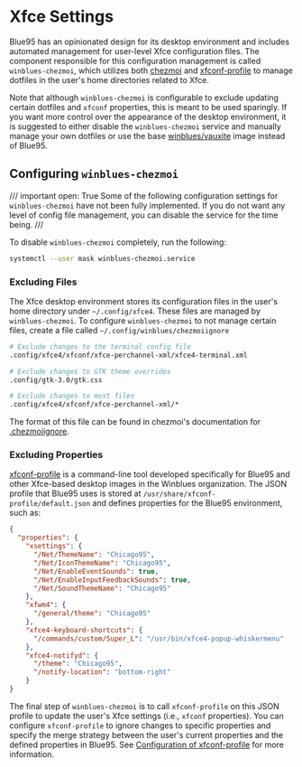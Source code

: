 # Xfce Settings

Blue95 has an opinionated design for its desktop environment and includes automated management for user-level Xfce configuration files.
The component responsible for this configuration management is called `winblues-chezmoi`, which utilizes both [chezmoi](https://www.chezmoi.io) and [xfconf-profile](https://github.com/winblues/xfconf-profile) to manage dotfiles in the user's home directories related to Xfce.

Note that although `winblues-chezmoi` is configurable to exclude updating certain dotfiles and `xfconf` properties, this is meant to be
used sparingly. If you want more control over the appearance of the desktop environment, it is suggested to either disable the `winblues-chezmoi` service and manually manage your own dotfiles or use the base [winblues/vauxite](https://github.com/winblues/vauxite) image instead of Blue95.

## Configuring `winblues-chezmoi`

/// important
    open: True
Some of the following configuration settings for `winblues-chezmoi` have not been fully implemented. If you do not want any level of config file management, you can disable the service for the time being.
///

To disable `winblues-chezmoi` completely, run the following:
```bash
systemctl --user mask winblues-chezmoi.service
```

### Excluding Files

The Xfce desktop environment stores its configuration files in the user's home directory under `~/.config/xfce4`. These files are managed by `winblues-chezmoi`. To configure `winblues-chezmoi` to not manage certain files, create a file called `~/.config/winblues/chezmoiignore`

```bash
# Exclude changes to the terminal config file
.config/xfce4/xfconf/xfce-perchannel-xml/xfce4-terminal.xml 

# Exclude changes to GTK theme overrides
.config/gtk-3.0/gtk.css

# Exclude changes to most files
.config/xfce4/xfconf/xfce-perchannel-xml/*
```
The format of this file can be found in chezmoi's documentation for [.chezmoiignore](https://www.chezmoi.io/reference/special-files/chezmoiignore/).


### Excluding Properties

[xfconf-profile](https://github.com/winblues/xfconf-profile) is a command-line tool developed specifically for Blue95 and other Xfce-based desktop images in the Winblues organization. The JSON profile that Blue95 uses is stored at `/usr/share/xfconf-profile/default.json` and defines properties for the Blue95 environment, such as:
```json
{
  "properties": {
    "xsettings": {
      "/Net/ThemeName": "Chicago95",
      "/Net/IconThemeName": "Chicago95",
      "/Net/EnableEventSounds": true,
      "/Net/EnableInputFeedbackSounds": true,
      "/Net/SoundThemeName": "Chicago95"
    },
    "xfwm4": {
      "/general/theme": "Chicago95"
    },
    "xfce4-keyboard-shortcuts": {
      "/commands/custom/Super_L": "/usr/bin/xfce4-popup-whiskermenu"
    },
    "xfce4-notifyd": {
      "/theme": "Chicago95",
      "/notify-location": "bottom-right"
    }
}
```

The final step of `winblues-chezmoi` is to call `xfconf-profile` on this JSON profile to update the user's Xfce settings (i.e., `xfconf` properties). You can configure `xfconf-profile` to ignore changes to specific properties and specify the merge strategy between the user's current properties and the defined properties in Blue95. See [Configuration of xfconf-profile](https://github.com/winblues/xfconf-profile/tree/main?tab=readme-ov-file#configuration) for more information.

